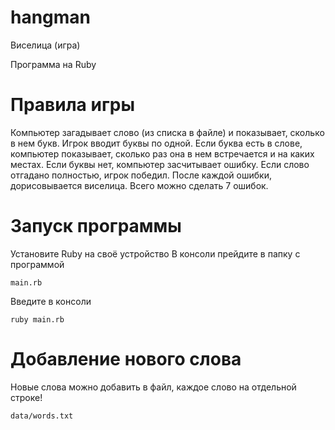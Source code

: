 # hangman

Виселица (игра)

Программа на Ruby

# **Правила игры**

Компьютер загадывает слово (из списка
в файле) и показывает, сколько в нем
букв. Игрок вводит буквы по одной.
Если буква есть в слове, компьютер
показывает, сколько раз она в нем
встречается и на каких местах. Если
буквы нет, компьютер засчитывает
ошибку. Если слово отгадано
полностью, игрок победил. После
каждой ошибки, дорисовывается
виселица. Всего можно сделать 7
ошибок.

# **Запуск программы**

Установите Ruby на своё устройство
В консоли прейдите в папку с программой 

```
main.rb
```

Введите в консоли

```
ruby main.rb
```

# **Добавление нового слова**

Новые слова можно добавить в файл, каждое слово на отдельной строке!

```
data/words.txt
```

